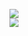[![](https://img.shields.io/badge/Made%20With-Github%20Spray-lightgrey.svg?style=for-the-badge&logo=github)](https://github.com/Annihil/github-spray#10911)  
[![](https://i.imgur.com/2DrTn0Z.gif)](https://github.com/Annihil/github-spray)